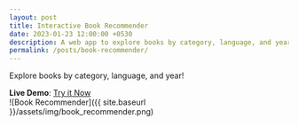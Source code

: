 ```yaml
---
layout: post
title: Interactive Book Recommender
date: 2023-01-23 12:00:00 +0530
description: A web app to explore books by category, language, and year, powered by Google Books API.
permalink: /posts/book-recommender/
---
```


Explore books by category, language, and year!

**Live Demo**: [Try it Now](/projects/book-recommender/)  
![Book Recommender]({{ site.baseurl }}/assets/img/book_recommender.png)